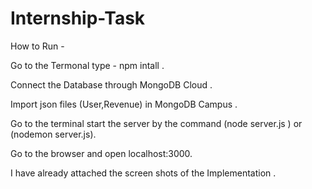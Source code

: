 # Internship-Task


How to Run -

Go to the Termonal type -   npm intall . 

Connect the Database through  MongoDB Cloud .

Import json files (User,Revenue) in MongoDB Campus .

Go to the terminal start the server by the command (node server.js ) or (nodemon server.js).

Go to the browser and open localhost:3000.


I have already attached the screen shots of the Implementation .


